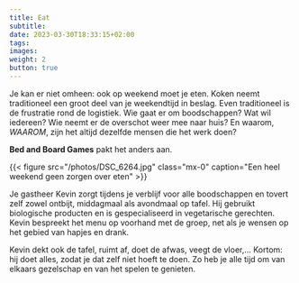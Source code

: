 ```yaml
---
title: Eat
subtitle:
date: 2023-03-30T18:33:15+02:00
tags:
images:
weight: 2
button: true
---
```


Je kan er niet omheen: ook op weekend moet je eten. Koken neemt traditioneel een groot deel van je weekendtijd in beslag. Even traditioneel is de frustratie rond de logistiek. Wie gaat er om boodschappen? Wat wil iedereen? Wie neemt er de overschot weer mee naar huis? En waarom, _WAAROM_, zijn het altijd dezelfde mensen die het werk doen?

**Bed and Board Games** pakt het anders aan.

<!--more-->

{{< figure src="/photos/DSC_6264.jpg" class="mx-0" caption="Een heel weekend geen zorgen over eten" >}}

Je gastheer Kevin zorgt tijdens je verblijf voor alle boodschappen en tovert zelf zowel ontbijt, middagmaal als avondmaal op tafel. Hij gebruikt biologische producten en is gespecialiseerd in vegetarische gerechten. Kevin bespreekt het menu op voorhand met de groep, net als je wensen op het gebied van hapjes en drank.

Kevin dekt ook de tafel, ruimt af, doet de afwas, veegt de vloer,... Kortom: hij doet alles, zodat je dat zelf niet hoeft te doen. Zo heb je alle tijd om van elkaars gezelschap en van het spelen te genieten.

